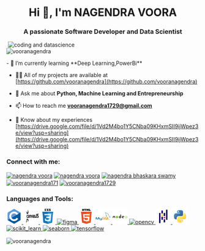 <h1 align="center">Hi 👋, I'm NAGENDRA VOORA</h1>
<h3 align="center">A passionate Software Developer and Data Scientist</h3>
<img align="right" alt="coding and datascience" width="500" src="https://giphy.com/embed/qgQUggAC3Pfv687qPC">
<p align="left"> <img src="https://komarev.com/ghpvc/?username=vooranagendra&label=Profile%20views&color=0e75b6&style=flat" alt="vooranagendra" /> </p>
- 🌱 I’m currently learning **Deep Learning,PowerBi**

- 👨‍💻 All of my projects are available at [https://github.com/vooranagendra](https://github.com/vooranagendra)

- 💬 Ask me about **Python, Machine Learning and Entrepreneurship**

- 📫 How to reach me **vooranagendra1729@gmail.com**

- 📄 Know about my experiences [https://drive.google.com/file/d/1Vd2M4bo1Y5CNba09KHxmSII9ijWpez3e/view?usp=sharing](https://drive.google.com/file/d/1Vd2M4bo1Y5CNba09KHxmSII9ijWpez3e/view?usp=sharing)

<h3 align="left">Connect with me:</h3>
<p align="left">
<a href="https://linkedin.com/in/nagendra voora" target="blank"><img align="center" src="https://raw.githubusercontent.com/rahuldkjain/github-profile-readme-generator/master/src/images/icons/Social/linked-in-alt.svg" alt="nagendra voora" height="30" width="40" /></a>
<a href="https://kaggle.com/nagendra voora" target="blank"><img align="center" src="https://raw.githubusercontent.com/rahuldkjain/github-profile-readme-generator/master/src/images/icons/Social/kaggle.svg" alt="nagendra voora" height="30" width="40" /></a>
<a href="https://fb.com/nagendra bhaskara swamy" target="blank"><img align="center" src="https://raw.githubusercontent.com/rahuldkjain/github-profile-readme-generator/master/src/images/icons/Social/facebook.svg" alt="nagendra bhaskara swamy" height="30" width="40" /></a>
<a href="https://www.hackerrank.com/vooranagendra171" target="blank"><img align="center" src="https://raw.githubusercontent.com/rahuldkjain/github-profile-readme-generator/master/src/images/icons/Social/hackerrank.svg" alt="vooranagendra171" height="30" width="40" /></a>
<a href="https://www.leetcode.com/vooranagendra1729" target="blank"><img align="center" src="https://raw.githubusercontent.com/rahuldkjain/github-profile-readme-generator/master/src/images/icons/Social/leet-code.svg" alt="vooranagendra1729" height="30" width="40" /></a>
</p>

<h3 align="left">Languages and Tools:</h3>
<p align="left"> <a href="https://www.cprogramming.com/" target="_blank" rel="noreferrer"> <img src="https://raw.githubusercontent.com/devicons/devicon/master/icons/c/c-original.svg" alt="c" width="40" height="40"/> </a> <a href="https://canvasjs.com" target="_blank" rel="noreferrer"> <img src="https://raw.githubusercontent.com/Hardik0307/Hardik0307/master/assets/canvasjs-charts.svg" alt="canvasjs" width="40" height="40"/> </a> <a href="https://www.w3schools.com/css/" target="_blank" rel="noreferrer"> <img src="https://raw.githubusercontent.com/devicons/devicon/master/icons/css3/css3-original-wordmark.svg" alt="css3" width="40" height="40"/> </a> <a href="https://www.figma.com/" target="_blank" rel="noreferrer"> <img src="https://www.vectorlogo.zone/logos/figma/figma-icon.svg" alt="figma" width="40" height="40"/> </a> <a href="https://www.w3.org/html/" target="_blank" rel="noreferrer"> <img src="https://raw.githubusercontent.com/devicons/devicon/master/icons/html5/html5-original-wordmark.svg" alt="html5" width="40" height="40"/> </a> <a href="https://www.mysql.com/" target="_blank" rel="noreferrer"> <img src="https://raw.githubusercontent.com/devicons/devicon/master/icons/mysql/mysql-original-wordmark.svg" alt="mysql" width="40" height="40"/> </a> <a href="https://nodejs.org" target="_blank" rel="noreferrer"> <img src="https://raw.githubusercontent.com/devicons/devicon/master/icons/nodejs/nodejs-original-wordmark.svg" alt="nodejs" width="40" height="40"/> </a> <a href="https://opencv.org/" target="_blank" rel="noreferrer"> <img src="https://www.vectorlogo.zone/logos/opencv/opencv-icon.svg" alt="opencv" width="40" height="40"/> </a> <a href="https://pandas.pydata.org/" target="_blank" rel="noreferrer"> <img src="https://raw.githubusercontent.com/devicons/devicon/2ae2a900d2f041da66e950e4d48052658d850630/icons/pandas/pandas-original.svg" alt="pandas" width="40" height="40"/> </a> <a href="https://www.python.org" target="_blank" rel="noreferrer"> <img src="https://raw.githubusercontent.com/devicons/devicon/master/icons/python/python-original.svg" alt="python" width="40" height="40"/> </a> <a href="https://scikit-learn.org/" target="_blank" rel="noreferrer"> <img src="https://upload.wikimedia.org/wikipedia/commons/0/05/Scikit_learn_logo_small.svg" alt="scikit_learn" width="40" height="40"/> </a> <a href="https://seaborn.pydata.org/" target="_blank" rel="noreferrer"> <img src="https://seaborn.pydata.org/_images/logo-mark-lightbg.svg" alt="seaborn" width="40" height="40"/> </a> <a href="https://www.tensorflow.org" target="_blank" rel="noreferrer"> <img src="https://www.vectorlogo.zone/logos/tensorflow/tensorflow-icon.svg" alt="tensorflow" width="40" height="40"/> </a> </p>

<p><img align="center" src="https://github-readme-stats.vercel.app/api/top-langs?username=vooranagendra&show_icons=true&locale=en&layout=compact" alt="vooranagendra" /></p>
